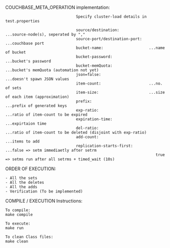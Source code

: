 COUCHBASE_META_OPERATION implementation:

                                   Specify cluster-load details in test.properties
                                   
                                   source/destination:             ...source-node(s), seperated by ","
                                   source-port/destination-port:   ...couchbase port
                                   bucket-name:                    ...name of bucket
                                   bucket-password:                ...bucket's password
                                   bucket-memQuota:                ...bucket's memQuota (automation not yet)
                                   json=false:                     ...doesn't spawn JSON values
                                   item-count:                     ...no. of sets
                                   item-size:                      ...size of each item (approximation)
                                   prefix:                         ...prefix of generated keys
                                   exp-ratio:                      ...ratio of item-count to be expired
                                   expiration-time:                ...expirtaion time
                                   del-ratio:                      ...ratio of item-count to be deleted (disjoint with exp-ratio)
                                   add-count:                      ...items to add
                                   replication-starts-first:       ...false => setm immediaetly after setrm
                                                                      true => setms run after all setrms + timed_wait (10s)

ORDER OF EXECUTION:

    - All the sets
    - All the deletes
    - All the adds
    - Verification (To be implemented)

COMPILE / EXECUTION Instructions:

    To compile:
    make compile

    To execute:
    make run

    To clean Class files:
    make clean
